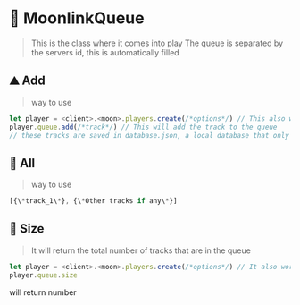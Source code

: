 # 🎋 MoonlinkQueue
> This is the class where it comes into play
The queue is separated by the servers id, this is automatically filled 
## ⛰️ Add
> way to use
```javascript
let player = <client>.<moon>.players.create(/*options*/) // This also works with the get function
player.queue.add(/*track*/) // This will add the track to the queue
// these tracks are saved in database.json, a local database that only takes up disk memory space

```
## 🌋 All
> way to use
```javascript
[{\*track_1\*}, {\*Other tracks if any\*}]
```
## 🎒 Size
> It will return the total number of tracks that are in the queue 

```javascript
let player = <client>.<moon>.players.create(/*options*/) // It also works with get
player.queue.size
```
will return number
